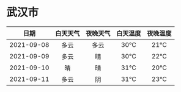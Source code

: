 # 武汉市
|日期|白天天气|夜晚天气|白天温度|夜晚温度|
|:--:|:--:|:--:|:--:|:--:|
|2021-09-08|多云|多云|30℃|21℃|
|2021-09-09|多云|晴|30℃|22℃|
|2021-09-10|晴|晴|31℃|20℃|
|2021-09-11|多云|阴|31℃|23℃|
